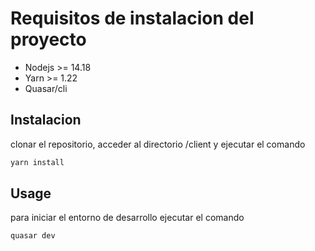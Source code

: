 # Requisitos de instalacion del proyecto


 - Nodejs >= 14.18
 - Yarn >= 1.22
 - Quasar/cli


## Instalacion

clonar el repositorio, acceder al directorio /client y ejecutar el comando

```bash
yarn install
```

## Usage
para iniciar el entorno de desarrollo ejecutar el comando
```python
quasar dev
```
